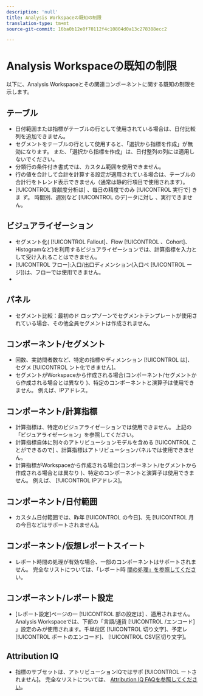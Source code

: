 ```yaml
---
description: 'null'
title: Analysis Workspaceの既知の制限
translation-type: tm+mt
source-git-commit: 16ba0b12e0f70112f4c10804d0a13c278388ecc2

---
```



# Analysis Workspaceの既知の制限

以下に、Analysis Workspaceとその関連コンポーネントに関する既知の制限を示します。

## テーブル

* 日付範囲または指標がテーブルの行として使用されている場合は、日付比較列を追加できません。
* セグメントをテーブルの行として使用すると、「選択から指標を作成」が無効になります。 また、「選択から指標を作成」は、日付整列の列には適用しないでください。
* 分類行の条件付き書式では、カスタム範囲を使用できません。
* 行の値を合計して合計を計算する設定が適用されている場合は、テーブルの合計行をトレンド表示できません（通常は静的行項目で使用されます）。
* [!UICONTROL 貢献度分析は] 、毎日の精度でのみ [!UICONTROL 実行で] きま _す_。 時間別、週別など [!UICONTROL のデ]ータに対し 、実行できません。

## ビジュアライゼーション

* セグメント化( [!UICONTROL Fallout]、Flow [!UICONTROL 、Cohort]、 Histogramなど)を利用するビジュアライゼーションでは、計算指標を入力として受け入れることはできません。
* [!UICONTROL フロー]:入口/出口ディメンション(入口ペ [!UICONTROL ージ])は、フローでは使用できません。
* [!UICONTROL コホート]:整数以外の値をコホート条件として使用することはできません。

## パネル

* セグメント比較：最初のド  ロップゾーンでセグメントテンプレートが使用されている場合、その他全員セグメントは作成されません。

## コンポーネント/セグメント

* 回数、実訪問者数など、特定の指標やディメンション [!UICONTROL は]、セグメ [!UICONTROL ント化できません]。
* セグメントがWorkspaceから作成される場合(コンポーネント/セグメントから作成される場合とは異なり )、特定のコンポーネントと演算子は使用できません。 例えば、IPアドレス。

## コンポーネント/計算指標

* 計算指標は、特定のビジュアライゼーションでは使用できません。 上記の「ビジュアライゼーション」を参照してください。
* 計算指標自体に別々のアトリビューションモデルを含める [!UICONTROL ことができるので] 、計算指標はアトリビューションパネルでは使用できません。
* 計算指標がWorkspaceから作成される場合(コンポーネント/セグメントから作成される場合とは異なり )、特定のコンポーネントと演算子は使用できません。 例えば、 [!UICONTROL IPアドレス]。

## コンポーネント/日付範囲

* カスタム日付範囲では、昨年 [!UICONTROL の今日]、先 [!UICONTROL 月の今日などはサポートされません]。

## コンポーネント/仮想レポートスイート

* レポート時間の処理が有効な場合、一部のコンポーネントはサポートされません。 完全なリストについては、「レポート時 [間の処理」を参照してくださ](/help/components/vrs/vrs-report-time-processing.md)い。

## コンポーネント/レポート設定

* [レポート設定]ページの一 [!UICONTROL 部の設定は] 、適用されません。 Analysis Workspaceでは、下部の「言語/通貨 [!UICONTROL /エンコード] 」設定のみが使用されます。千単位区 [!UICONTROL 切り文字]、予定レ [!UICONTROL ポートのエンコード]、 [!UICONTROL CSV区切り文字]。

## Attribution IQ

* 指標のサブセットは、アトリビューションIQではサポ [!UICONTROL ートされません]。 完全なリストについては、 [Attribution IQ FAQを参照してください](/help/analyze/analysis-workspace/attribution-iq/attribution-faq.md)。
